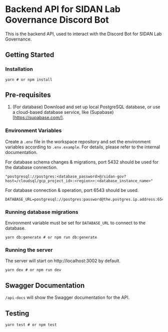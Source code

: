 # Backend API for SIDAN Lab Governance Discord Bot

This is the backend API, used to interact with the Discord Bot for SIDAN Lab Governance.

## Getting Started

### Installation

```shell
yarn # or npm install
```

## Pre-requisites

1. (For database) Download and set up local PostgreSQL database, or use a cloud-based database service, like (Supabase)[https://supabase.com/].

### Environment Variables

Create a `.env` file in the workspace repository and set the environment variables according to `.env.example`. For details, please refer to the internal documentation.

For database schema changes & migrations, port 5432 should be used for the database connection.

```
"postgresql://postgres:<database_password>@/sidan-gov?host=/cloudsql/gcp_project_id>:<region>>:<database_instance_name>"
```

For database connection & operation, port 6543 should be used.

```
DATABASE_URL=postgresql://postgres:password@the.postgres.ip.address:6543
```

### Running database migrations

Environment variable must be set for `DATABASE_URL` to connect to the database.

```shell
yarn db:generate # or npm run db:generate
```

### Running the server

The server will start on http://localhost:3002 by default.

```shell
yarn dev # or npm run dev
```

## Swagger Documentation

`/api-docs` will show the Swagger documentation for the API.

## Testing

```shell
yarn test # or npm test
```
